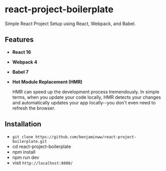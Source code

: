 # react-project-boilerplate
Simple React Project Setup using React, Webpack, and Babel.

## Features

* **React 16**
* **Webpack 4**
* **Babel 7**
* **Hot Module Replacement (HMR)**

   HMR can speed up the development process tremendously. In simple terms, when you update your code locally, HMR detects your changes and automatically updates your app locally--you don't even need to refresh the browser.

## Installation

* `git clone https://github.com/benjaminww/react-project-boilerplate.git`
* cd react-project-boilerplate
* npm install
* npm run dev
* visit `http://localhost:8080/`

